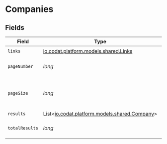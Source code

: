 # Companies


## Fields

| Field                                                                           | Type                                                                            | Required                                                                        | Description                                                                     |
| ------------------------------------------------------------------------------- | ------------------------------------------------------------------------------- | ------------------------------------------------------------------------------- | ------------------------------------------------------------------------------- |
| `links`                                                                         | [io.codat.platform.models.shared.Links](../../models/shared/Links.md)           | :heavy_check_mark:                                                              | N/A                                                                             |
| `pageNumber`                                                                    | *long*                                                                          | :heavy_check_mark:                                                              | Current page number.                                                            |
| `pageSize`                                                                      | *long*                                                                          | :heavy_check_mark:                                                              | Number of items to return in results array.                                     |
| `results`                                                                       | List<[io.codat.platform.models.shared.Company](../../models/shared/Company.md)> | :heavy_minus_sign:                                                              | N/A                                                                             |
| `totalResults`                                                                  | *long*                                                                          | :heavy_check_mark:                                                              | Total number of items.                                                          |